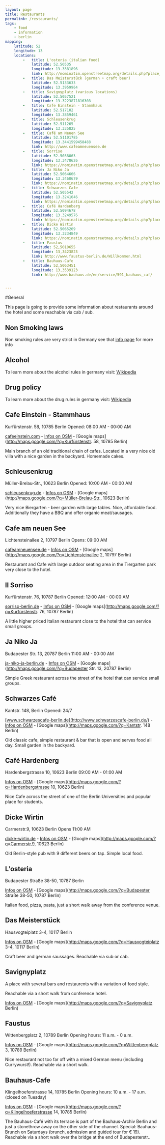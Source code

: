 ```yaml
---
layout: page
title: Restaurants
permalink: /restaurants/
tags:
    - food
    - information
    - berlin
mapping: 
    latitude: 52 
    longitude: 13 
    locations: 
        -   title: L'osteria (italian food) 
            latitude: 52.50535 
            longitude: 13.3381896 
            link: http://nominatim.openstreetmap.org/details.php?place_id=28852634 
        -   title: Das Meisterstück (german + craft beer) 
            latitude: 52.5133633 
            longitude: 13.3959964 
        -   title: Savignyplatz (various locations) 
            latitude: 52.5057521 
            longitude: 13.3223871816308 
        -   title: Cafe Einstein - Stammhaus 
            latitude: 52.517102 
            longitude: 13.3859461 
        -   title: Schleusenkrug
            latitude: 52.511265 
            longitude: 13.335825
        -   title: Café am Neuen See
            latitude: 52.51101785
            longitude: 13.3441599458488 
            link: http://www.cafeamneuensee.de             
        -   title: Sorriso
            latitude: 52.5038063
            longitude: 13.3478626
            link: https://nominatim.openstreetmap.org/details.php?place_id=20203649
        -   title: Ja Niko Ja
            latitude: 52.5064666
            longitude: 13.3460679
            link: https://nominatim.openstreetmap.org/details.php?place_id=6405508            
        -   title: Schwarzes Cafe
            latitude: 52.505542
            longitude: 13.3241646
            link: https://nominatim.openstreetmap.org/details.php?place_id=23542934           
        -   title: Café Hardenberg
            latitude: 52.5094678
            longitude: 13.3249576
            link: https://nominatim.openstreetmap.org/details.php?place_id=12017554        
        -   title: Dicke Wirtin
            latitude: 52.5065269
            longitude: 13.3234849
            link: https://nominatim.openstreetmap.org/details.php?place_id=955412
        -   title: Faustus
            latitude: 52,5010655
            longitude: 13,3423823
            link: http://www.faustus-berlin.de/Willkommen.html
        -   title: Bauhaus-Cafe
            latitude: 52,5063451
            longitude: 13,3539123
            link: http://www.bauhaus.de/en/service/591_bauhaus_caf/

                           
---
```


#General

This page is going to provide some information about restaurants around the hotel and some reachable via cab / sub.

## Non Smoking laws

Non smoking rules are very strict in Germany see that [info page](http://www.howtogermany.com/pages/nosmoking.html) for more info

## Alcohol

To learn more about the alcohol rules in germany visit: [Wikipedia](https://en.wikipedia.org/wiki/Alcohol_laws_in_Germany)

## Drug policy

To learn more about the drug rules in germany visit: [Wikipedia](https://en.wikipedia.org/wiki/Drug_policy_of_Germany)

Cafe Einstein - Stammhaus
-------------------------
Kurfürstenstr. 58, 10785 Berlin
Opened: 08:00 AM - 00:00 AM

[cafeeinstein.com](http://www.cafeeinstein.com) - [Infos on OSM](https://nominatim.openstreetmap.org/details.php?place_id=15158662) - [Google maps](http://maps.google.com/?q=Kurfürstenstr. 58, 10785 Berlin)

Main branch of an old traditional chain of cafes. Located in a very nice
old villa with a nice garden in the backyard. Homemade cakes.


Schleusenkrug
-------------
Müller-Brelau-Str., 10623 Berlin
Opened: 10:00 AM - 00:00 AM

[schleusenkrug.de](http://www.schleusenkrug.de) - [Infos on OSM](https://nominatim.openstreetmap.org/details.php?place_id=787473) - [Google maps](http://maps.google.com/?q=Müller-Brelau-Str., 10623 Berlin)

Very nice Biergarten - beer garden with large tables. Nice, affordable
food. Additionally they have a BBQ and offer organic meat/sausages.

Cafe am neuen See
-----------------
Lichtensteinallee 2, 10797 Berlin
Opens: 09:00 AM

[cafeamneuensee.de](http://www.cafeamneuensee.de/) - [Infos on OSM](https://nominatim.openstreetmap.org/details.php?place_id=82218665) - [Google maps](http://maps.google.com/?q=Lichtensteinallee 2, 10797 Berlin)

Restaurant and Cafe with large outdoor seating area in the Tiergarten
park very close to the hotel.


Il Sorriso
----------

Kurfürstenstr. 76, 10787 Berlin
Opened: 12:00 AM - 00:00 AM

[sorriso-berlin.de](http://www.sorriso-berlin.de/) - [Infos on OSM](https://nominatim.openstreetmap.org/details.php?place_id=20203649) - [Google maps](http://maps.google.com/?q=Kurfürstenstr. 76, 10787 Berlin)

A little higher priced Italian restaurant close to the hotel that can
service small groups.


Ja Niko Ja
----------
Budapester Str. 13, 20787 Berlin
11:00 AM - 00:00 AM

[ja-niko-ja-berlin.de](http://www.ja-niko-ja-berlin.de/) - [Infos on OSM](https://nominatim.openstreetmap.org/details.php?place_id=6405508) - [Google maps](http://maps.google.com/?q=Budapester Str. 13, 20787 Berlin)

Simple Greek restaurant across the street of the hotel that can service
small groups.


Schwarzes Café
--------------
Kantstr. 148, Berlin
Opened: 24/7

[www.schwarzescafe-berlin.de](http://www.schwarzescafe-berlin.de/) - [Infos on OSM](https://nominatim.openstreetmap.org/details.php?place_id=23542934) - [Google maps](http://maps.google.com/?q=Kantstr. 148 Berlin)

Old classic cafe, simple restaurant & bar that is open and serves food
all day. Small garden in the backyard.


Café Hardenberg
---------------
Hardenbergstrasse 10, 10623 Berlin
09:00 AM - 01:00 AM

[Infos on OSM](https://nominatim.openstreetmap.org/details.php?place_id=12017554) - [Google maps](http://maps.google.com/?q=Hardenbergstrasse 10, 10623 Berlin)

Nice Cafe across the street of one of the Berlin Universities and
popular place for students.


Dicke Wirtin
------------
Carmerstr.9, 10623 Berlin
Opens 11:00 AM

[dicke-wirtin.de](http://www.dicke-wirtin.de/) - [Infos on OSM](https://nominatim.openstreetmap.org/details.php?place_id=955412) - [Google maps](http://maps.google.com/?q=Carmerstr.9, 10623 Berlin)

Old Berlin-style pub with 9 different beers on tap. Simple local food.



L'osteria
---------
Budapester Straße 38-50, 10787 Berlin

[Infos on OSM](http://nominatim.openstreetmap.org/details.php?place_id=28852634 )  - [Google maps](http://maps.google.com/?q=Budapester Straße 38-50, 10787 Berlin)

Italian food, pizza, pasta, just a short walk away from the conference venue.



Das Meisterstück 
----------------

Hausvogteiplatz 3-4, 10117 Berlin

[Infos on OSM](http://www.openstreetmap.org/node/1964264412) - [Google maps](http://maps.google.com/?q=Hausvogteiplatz 3-4, 10117 Berlin)

Craft beer and german saussages. Reachable via sub or cab.
   


Savignyplatz
------------
A place with several bars and restaurents with a variation of food style.  
 
Reachable via a short walk from conference hotel. 

[Infos on OSM](http://nominatim.openstreetmap.org/details.php?place_id=46749307) - [Google maps](http://maps.google.com/?q=Savignyplatz Berlin)



Faustus 
----------------

Wittenbergplatz 2, 10789 Berlin
Opening hours: 11 a.m. - 0 a.m.

[Infos on OSM](http://www.openstreetmap.org/node/3002627046#map=19/52.50106/13.34238) - [Google maps](http://maps.google.com/?q=Wittenbergplatz 3, 10789 Berlin)

Nice restaurant not too far off with a mixed German menu (including Currywurst!). Reachable via a short walk.


Bauhaus-Cafe 
----------------

Klingelhoeferstrasse 14, 10785 Berlin
Opening hours: 10 a.m. - 17 a.m. (closed on Tuesday)

[Infos on OSM](http://www.openstreetmap.org/way/26475315#map=19/52.50620/13.35382) - [Google maps](http://maps.google.com/?q=Klingelhoeferstrasse 14, 10785 Berlin)

The Bauhaus-Café with its terrace is part of the Bauhaus-Archiv Berlin and just a stonethrow away on the other side of the channel. Special: Bauhaus-Brunch on Saturdays (brunch, admission and guided tour for € 19). Reachable via a short walk over the bridge at the end of Budapesterstr..

